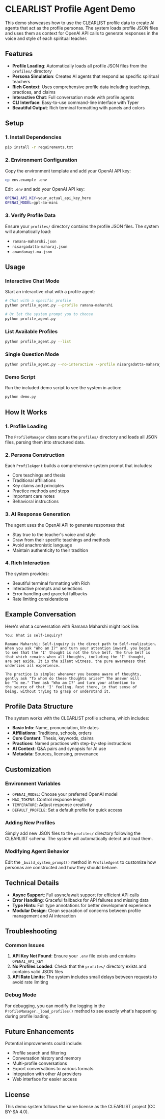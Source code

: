 # CLEARLIST Profile Agent Demo

This demo showcases how to use the CLEARLIST profile data to create AI agents that act as the profile personas. The system loads profile JSON files and uses them as context for OpenAI API calls to generate responses in the voice and style of each spiritual teacher.

## Features

- **Profile Loading**: Automatically loads all profile JSON files from the `profiles/` directory
- **Persona Simulation**: Creates AI agents that respond as specific spiritual teachers
- **Rich Context**: Uses comprehensive profile data including teachings, practices, and claims
- **Interactive Chat**: Full conversation mode with profile agents
- **CLI Interface**: Easy-to-use command-line interface with Typer
- **Beautiful Output**: Rich terminal formatting with panels and colors

## Setup

### 1. Install Dependencies

```bash
pip install -r requirements.txt
```

### 2. Environment Configuration

Copy the environment template and add your OpenAI API key:

```bash
cp env.example .env
```

Edit `.env` and add your OpenAI API key:

```bash
OPENAI_API_KEY=your_actual_api_key_here
OPENAI_MODEL=gpt-4o-mini
```

### 3. Verify Profile Data

Ensure your `profiles/` directory contains the profile JSON files. The system will automatically load:
- `ramana-maharshi.json`
- `nisargadatta-maharaj.json` 
- `anandamayi-ma.json`

## Usage

### Interactive Chat Mode

Start an interactive chat with a profile agent:

```bash
# Chat with a specific profile
python profile_agent.py --profile ramana-maharshi

# Or let the system prompt you to choose
python profile_agent.py
```

### List Available Profiles

```bash
python profile_agent.py --list
```

### Single Question Mode

```bash
python profile_agent.py --no-interactive --profile nisargadatta-maharaj
```

### Demo Script

Run the included demo script to see the system in action:

```bash
python demo.py
```

## How It Works

### 1. Profile Loading
The `ProfileManager` class scans the `profiles/` directory and loads all JSON files, parsing them into structured data.

### 2. Persona Construction
Each `ProfileAgent` builds a comprehensive system prompt that includes:
- Core teachings and thesis
- Traditional affiliations
- Key claims and principles
- Practice methods and steps
- Important care notes
- Behavioral instructions

### 3. AI Response Generation
The agent uses the OpenAI API to generate responses that:
- Stay true to the teacher's voice and style
- Draw from their specific teachings and methods
- Avoid anachronistic language
- Maintain authenticity to their tradition

### 4. Rich Interaction
The system provides:
- Beautiful terminal formatting with Rich
- Interactive prompts and selections
- Error handling and graceful fallbacks
- Rate limiting considerations

## Example Conversation

Here's what a conversation with Ramana Maharshi might look like:

```
You: What is self-inquiry?

Ramana Maharshi: Self-inquiry is the direct path to Self-realization. 
When you ask "Who am I?" and turn your attention inward, you begin 
to see that the 'I' thought is not the true Self. The true Self is 
that which remains when all thoughts, including the 'I' thought, 
are set aside. It is the silent witness, the pure awareness that 
underlies all experience.

The practice is simple: whenever you become aware of thoughts, 
gently ask "To whom do these thoughts arise?" The answer will 
be "To me." Then ask "Who am I?" and turn your attention to 
the source of that 'I' feeling. Rest there, in that sense of 
being, without trying to grasp or understand it.
```

## Profile Data Structure

The system works with the CLEARLIST profile schema, which includes:

- **Basic Info**: Name, pronunciation, life dates
- **Affiliations**: Traditions, schools, orders
- **Core Content**: Thesis, keywords, claims
- **Practices**: Named practices with step-by-step instructions
- **AI Context**: Q&A pairs and synopsis for AI use
- **Metadata**: Sources, licensing, provenance

## Customization

### Environment Variables

- `OPENAI_MODEL`: Choose your preferred OpenAI model
- `MAX_TOKENS`: Control response length
- `TEMPERATURE`: Adjust response creativity
- `DEFAULT_PROFILE`: Set a default profile for quick access

### Adding New Profiles

Simply add new JSON files to the `profiles/` directory following the CLEARLIST schema. The system will automatically detect and load them.

### Modifying Agent Behavior

Edit the `_build_system_prompt()` method in `ProfileAgent` to customize how personas are constructed and how they should behave.

## Technical Details

- **Async Support**: Full async/await support for efficient API calls
- **Error Handling**: Graceful fallbacks for API failures and missing data
- **Type Hints**: Full type annotations for better development experience
- **Modular Design**: Clean separation of concerns between profile management and AI interaction

## Troubleshooting

### Common Issues

1. **API Key Not Found**: Ensure your `.env` file exists and contains `OPENAI_API_KEY`
2. **No Profiles Loaded**: Check that the `profiles/` directory exists and contains valid JSON files
3. **API Rate Limits**: The system includes small delays between requests to avoid rate limiting

### Debug Mode

For debugging, you can modify the logging in the `ProfileManager._load_profiles()` method to see exactly what's happening during profile loading.

## Future Enhancements

Potential improvements could include:
- Profile search and filtering
- Conversation history and memory
- Multi-profile conversations
- Export conversations to various formats
- Integration with other AI providers
- Web interface for easier access

## License

This demo system follows the same license as the CLEARLIST project (CC BY-SA 4.0).
